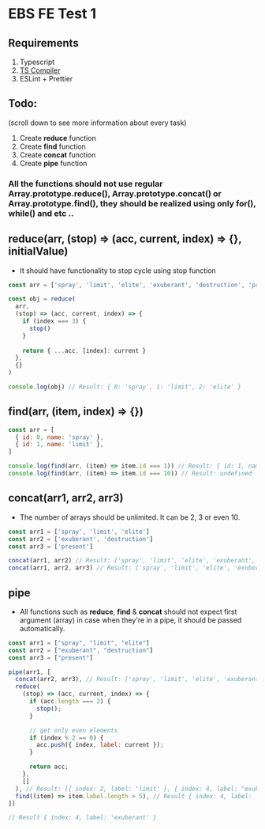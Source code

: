# EBS FE Test 1

## Requirements
1. Typescript
2. [TS Compiler](https://www.typescriptlang.org/docs/handbook/compiler-options.html)
3. ESLint + Prettier

## Todo:

(scroll down to see more information about every task)

1. Create **reduce** function
2. Create **find** function
3. Create **concat** function
4. Create **pipe** function

### All the functions should not use regular Array.prototype.reduce(), Array.prototype.concat() or Array.prototype.find(), they should be realized using only for(), while() and etc ..

## reduce(arr, (stop) => (acc, current, index) => {}, initialValue)

- It should have functionality to stop cycle using stop function

```js
const arr = ['spray', 'limit', 'elite', 'exuberant', 'destruction', 'present']

const obj = reduce(
  arr,
  (stop) => (acc, current, index) => {
    if (index === 3) {
      stop()
    }
    
    return { ...acc, [index]: current }
  },
  {}
)

console.log(obj) // Result: { 0: 'spray', 1: 'limit', 2: 'elite' }
```

## find(arr, (item, index) => {})

```js
const arr = [
  { id: 0, name: 'spray' },
  { id: 1, name: 'limit' },
]

console.log(find(arr, (item) => item.id === 1)) // Result: { id: 1, name: 'limit' }
console.log(find(arr, (item) => item.id === 10)) // Result: undefined
```

## concat(arr1, arr2, arr3)

- The number of arrays should be unlimited. It can be 2, 3 or even 10.

```js
const arr1 = ['spray', 'limit', 'elite']
const arr2 = ['exuberant', 'destruction']
const arr3 = ['present']

concat(arr1, arr2) // Result: ['spray', 'limit', 'elite', 'exuberant', 'destruction']
concat(arr1, arr2, arr3) // Result: ['spray', 'limit', 'elite', 'exuberant', 'destruction', 'present']
```

## pipe

- All functions such as **reduce**, **find** & **concat** should not expect first argument (array) in case when they're in a pipe, it should be passed automatically.

```js
const arr1 = ["spray", "limit", "elite"]
const arr2 = ["exuberant", "destruction"]
const arr3 = ["present"]

pipe(arr1, [
  concat(arr2, arr3), // Result: ['spray', 'limit', 'elite', 'exuberant', 'destruction', 'present']
  reduce(
    (stop) => (acc, current, index) => {
      if (acc.length === 2) {
        stop();
      }

      // get only even elements
      if (index % 2 == 0) {
        acc.push({ index, label: current });
      }

      return acc;
    },
    []
  ), // Result: [{ index: 2, label: 'limit' }, { index: 4, label: 'exuberant' }]
  find((item) => item.label.length > 5), // Result { index: 4, label: 'exuberant' }
])

// Result { index: 4, label: 'exuberant' }

```
